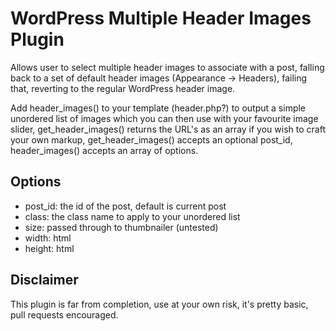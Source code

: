 # WordPress Multiple Header Images Plugin

Allows user to select multiple header images to associate with a post, falling back to a set of default header images (Appearance -> Headers), failing that, reverting to the regular WordPress header image.

Add header_images() to your template (header.php?) to output a simple unordered list of images which you can then use with your favourite image slider, get_header_images() returns the URL's as an array if you wish to craft your own markup, get_header_images() accepts an optional post_id, header_images() accepts an array of options.

## Options

 - post_id: the id of the post, default is current post
 - class: the class name to apply to your unordered list
 - size: passed through to thumbnailer (untested)
 - width: html
 - height: html

## Disclaimer

This plugin is far from completion, use at your own risk, it's pretty basic, pull requests encouraged.
